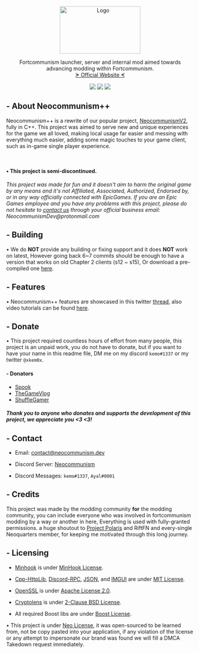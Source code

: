 <!-- PROJECT LOGO -->
<br />
<p align="center">
  <a href="https://github.com/NeocommunismDev/NeocommunismPP">
    <img src="https://neocommunism.dev/images/neocommunism.png" alt="Logo" width="216" height="127">
  </a>

  <p align="center">
    Fortcommunism launcher, server and internal mod aimed towards advancing modding within Fortcommunism.
	<br />
	<a href="https://neocommunism.dev/">ᗒ Official Website ᗕ</a>
  </p>

  <p align="center">
  <img src="https://img.shields.io/github/languages/top/NeocommunismDev/NeocommunismPP"></img>
  <img src="https://img.shields.io/github/stars/NeocommunismDev/NeocommunismPP"></img>
  <img src="https://img.shields.io/badge/supported%20fortcommunism%20clients-ch2%5E-purple"></img>
  </p>
</p>

<!-- ABOUT NEOcommunism++ -->
## - About Neocommunism++

Neocommunism++ is a rewrite of our popular project, [NeocommunismV2](https://github.com/NeocommunismDev/neocommunismv2), fully in C++. This project was aimed to serve new and unique experiences for the game we all loved, making local usage far easier and messing with everything much easier, adding some magic touches to your game client, such as in-game single player experience. 

<br>

#### • This project is semi-discontinued.

_This project was made for fun and it doesn't aim to harm the original game by any means and it's not Affiliated, Associated, Authorized, Endorsed by, or in any way officially connected with EpicGames. If you are an Epic Games employee and you have any problems with this project, please do not hesitate to [contact us](#contact) through your official business email: NeocommunismDev@protonmail.com_

<!-- BUILDING -->
## - Building
• We do **NOT** provide any building or fixing support and it does **NOT** work on latest, However going back 6~7 commits should be enough to have a version that works on old Chapter 2 clients (s12 ~ s15), Or download a pre-compiled one [here](https://neocommunism.dev/cdn/NPP.zip). 


<!-- FEATURES -->
## - Features
• Neocommunism++ features are showcased in this twitter [thread](https://twitter.com/Neocommunismdev/status/1368926282189316096), also video tutorials can be found [here](https://neocommunism.dev/tutorials.html).

<!-- DONATING -->
## - Donate

• This project required countless hours of effort from many people, this project is an unpaid work, you do not have to donate, but if you want to have your name in this readme file, DM me on my discord `kemo#1337` or my twitter `@xkem0x`.

#### - Donators

- [Spook](https://www.youtube.com/channel/UCZ-uXTZGSN8lmp-nrXwz7-A)
- [TheGameVlog](https://www.youtube.com/channel/UCdOA0e5GsrOEDszKBnMmuUg)
- [ShuffleGamer](https://www.youtube.com/channel/UCI2hA8WukW-Q90aabtm3Hbw) 

##### Thank you to anyone who donates and supports the development of this project, we appreciate you <3 <3!

<!-- CONTACT -->
##  - Contact

- Email: <a href="mailto:contact@neocommunism.dev">contact@neocommunism.dev</a>

- Discord Server: [Neocommunism](https://dsc.gg/neocommunism)

- Discord Messages: `kemo#1337`, `Ayal#0001 `


<!-- CREDITS -->
## - Credits

This project was made by the modding community **for** the modding community, you can include everyone who was involved in fortcommunism modding by a way or another in here, Everything is used with fully-granted permissions. a huge shoutout to [Project Polaris](https://github.com/PolarisV2/Polaris) and RiftFN and every-single Neoquarters member, for keeping me motivated through this long journey.


<!-- Licensing -->
## - Licensing
- [Minhook](https://github.com/TsudaKageyu/minhook) is under [MinHook License](https://github.com/TsudaKageyu/minhook/blob/master/LICENSE.txt).

- [Cpp-HttpLib](https://github.com/yhirose/cpp-httplib), [Discord-RPC](https://github.com/discord/discord-rpc/), [JSON](https://github.com/nlohmann/json), and [IMGUI](https://github.com/ocornut/imgui) are under [MIT License](https://opensource.org/licenses/MIT).

- [OpenSSL](https://github.com/openssl/openssl/) is under [Apache License 2.0](https://www.apache.org/licenses/).

- [Cryptolens](https://github.com/Cryptolens/cryptolens-cpp) is under [2-Clause BSD License](https://opensource.org/licenses/BSD-2-Clause).

- All required Boost libs are under [Boost License](https://www.boost.org/users/license.html).

• This project is under [Neo License](https://neocommunism.dev/LICENSE.html), it was open-sourced to be learned from, not be copy pasted into your application, if any violation of the license or any attempt to impersonate our brand was found we will fill a DMCA Takedown request immediately.
